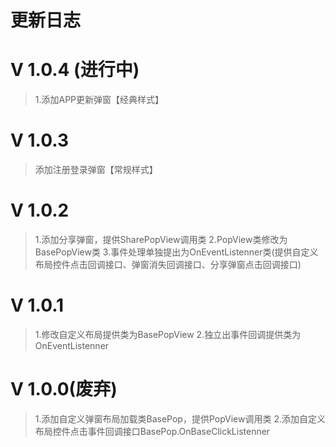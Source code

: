 # 更新日志
# V 1.0.4 (进行中)
>1.添加APP更新弹窗【经典样式】
# V 1.0.3
>添加注册登录弹窗【常规样式】
# V 1.0.2
>1.添加分享弹窗，提供SharePopView调用类
>2.PopView类修改为BasePopView类
>3.事件处理单独提出为OnEventListenner类(提供自定义布局控件点击回调接口、弹窗消失回调接口、分享弹窗点击回调接口)
# V 1.0.1
>1.修改自定义布局提供类为BasePopView
>2.独立出事件回调提供类为OnEventListenner
# V 1.0.0(废弃)
>1.添加自定义弹窗布局加载类BasePop，提供PopView调用类
>2.添加自定义布局控件点击事件回调接口BasePop.OnBaseClickListenner